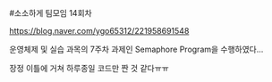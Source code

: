 #소소하게 팀모임 14회차

https://blog.naver.com/ygo65312/221958691548

운영체제 및 실습 과목의 7주차 과제인 Semaphore Program을 수행하였다...

장정 이틀에 거쳐 하루종일 코드만 짠 것 같다ㅠㅠ
